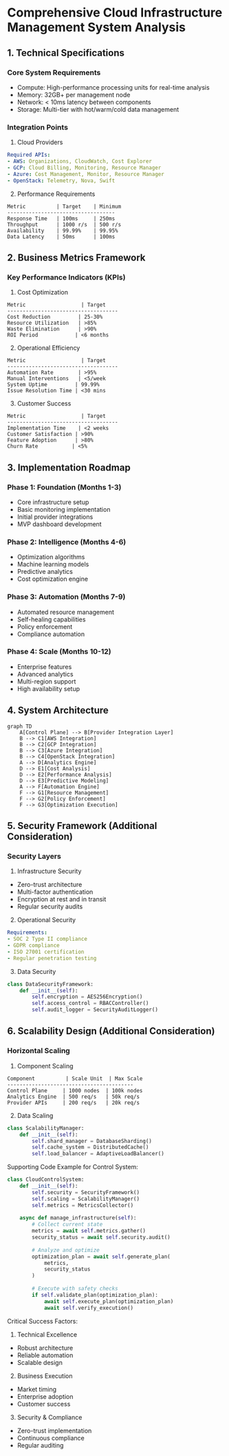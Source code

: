 # Comprehensive Cloud Infrastructure Management System Analysis

## 1. Technical Specifications

### Core System Requirements
- Compute: High-performance processing units for real-time analysis
- Memory: 32GB+ per management node
- Network: < 10ms latency between components
- Storage: Multi-tier with hot/warm/cold data management

### Integration Points
1. Cloud Providers
```yaml
Required APIs:
- AWS: Organizations, CloudWatch, Cost Explorer
- GCP: Cloud Billing, Monitoring, Resource Manager
- Azure: Cost Management, Monitor, Resource Manager
- OpenStack: Telemetry, Nova, Swift
```

2. Performance Requirements
```
Metric          | Target    | Minimum
-----------------------------------
Response Time   | 100ms     | 250ms
Throughput      | 1000 r/s  | 500 r/s
Availability    | 99.99%    | 99.95%
Data Latency    | 50ms      | 100ms
```

## 2. Business Metrics Framework

### Key Performance Indicators (KPIs)

1. Cost Optimization
```
Metric                  | Target
------------------------------------
Cost Reduction         | 25-30%
Resource Utilization   | >85%
Waste Elimination      | >90%
ROI Period            | <6 months
```

2. Operational Efficiency
```
Metric                  | Target
------------------------------------
Automation Rate        | >95%
Manual Interventions   | <5/week
System Uptime         | 99.99%
Issue Resolution Time | <30 mins
```

3. Customer Success
```
Metric                  | Target
------------------------------------
Implementation Time    | <2 weeks
Customer Satisfaction | >90%
Feature Adoption      | >80%
Churn Rate           | <5%
```

## 3. Implementation Roadmap

### Phase 1: Foundation (Months 1-3)
- Core infrastructure setup
- Basic monitoring implementation
- Initial provider integrations
- MVP dashboard development

### Phase 2: Intelligence (Months 4-6)
- Optimization algorithms
- Machine learning models
- Predictive analytics
- Cost optimization engine

### Phase 3: Automation (Months 7-9)
- Automated resource management
- Self-healing capabilities
- Policy enforcement
- Compliance automation

### Phase 4: Scale (Months 10-12)
- Enterprise features
- Advanced analytics
- Multi-region support
- High availability setup

## 4. System Architecture

```mermaid
graph TD
    A[Control Plane] --> B[Provider Integration Layer]
    B --> C1[AWS Integration]
    B --> C2[GCP Integration]
    B --> C3[Azure Integration]
    B --> C4[OpenStack Integration]
    A --> D[Analytics Engine]
    D --> E1[Cost Analysis]
    D --> E2[Performance Analysis]
    D --> E3[Predictive Modeling]
    A --> F[Automation Engine]
    F --> G1[Resource Management]
    F --> G2[Policy Enforcement]
    F --> G3[Optimization Execution]
```

## 5. Security Framework (Additional Consideration)

### Security Layers
1. Infrastructure Security
- Zero-trust architecture
- Multi-factor authentication
- Encryption at rest and in transit
- Regular security audits

2. Operational Security
```yaml
Requirements:
- SOC 2 Type II compliance
- GDPR compliance
- ISO 27001 certification
- Regular penetration testing
```

3. Data Security
```python
class DataSecurityFramework:
    def __init__(self):
        self.encryption = AES256Encryption()
        self.access_control = RBACController()
        self.audit_logger = SecurityAuditLogger()
```

## 6. Scalability Design (Additional Consideration)

### Horizontal Scaling
1. Component Scaling
```
Component          | Scale Unit  | Max Scale
-----------------------------------------
Control Plane     | 1000 nodes  | 100k nodes
Analytics Engine  | 500 req/s   | 50k req/s
Provider APIs     | 200 req/s   | 20k req/s
```

2. Data Scaling
```python
class ScalabilityManager:
    def __init__(self):
        self.shard_manager = DatabaseSharding()
        self.cache_system = DistributedCache()
        self.load_balancer = AdaptiveLoadBalancer()
```

Supporting Code Example for Control System:

```python
class CloudControlSystem:
    def __init__(self):
        self.security = SecurityFramework()
        self.scaling = ScalabilityManager()
        self.metrics = MetricsCollector()
        
    async def manage_infrastructure(self):
        # Collect current state
        metrics = await self.metrics.gather()
        security_status = await self.security.audit()
        
        # Analyze and optimize
        optimization_plan = await self.generate_plan(
            metrics,
            security_status
        )
        
        # Execute with safety checks
        if self.validate_plan(optimization_plan):
            await self.execute_plan(optimization_plan)
            await self.verify_execution()
```

Critical Success Factors:
1. Technical Excellence
- Robust architecture
- Reliable automation
- Scalable design

2. Business Execution
- Market timing
- Enterprise adoption
- Customer success

3. Security & Compliance
- Zero-trust implementation
- Continuous compliance
- Regular auditing
